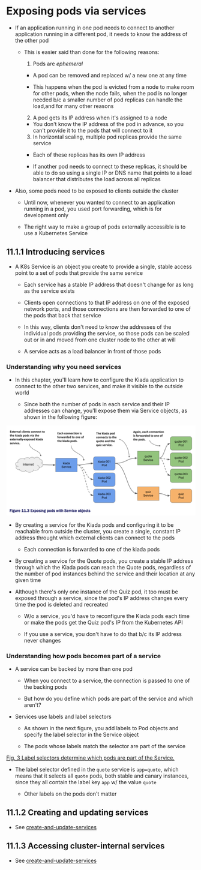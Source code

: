 # Exposing pods via services

* If an application running in one pod needs to connect to another application running in a different pod, it needs to know the address of the other pod

  * This is easier said than done for the following reasons:

    1. Pods are _ephemeral_

      * A pod can be removed and replaced w/ a new one at any time

      * This happens when the pod is evicted from a node to make room for other pods, when the node fails, when the pod is no longer needed b/c a smaller number of pod replicas can handle the load,and for many other reasons

    2. A pod gets its IP address when it's assigned to a node

      * You don't know the IP address of the pod in advance, so you can't provide it to the pods that will connect to it

    3. In horizontal scaling, multiple pod replicas provide the same service

      * Each of these replicas has its own IP address

      * If another pod needs to connect to these replicas, it should be able to do so using a single IP or DNS name that points to a load balancer that distributes the load across all replicas

* Also, some pods need to be exposed to clients outside the cluster

  * Until now, whenever you wanted to connect to an application running in a pod, you used port forwarding, which is for development only

  * The right way to make a group of pods externally accessible is to use a Kubernetes Service

## 11.1.1 Introducing services

* A K8s Service is an object you create to provide a single, stable access point to a set of pods that provide the same service

  * Each service has a stable IP address that doesn't change for as long as the service exists

  * Clients open connections to that IP address on one of the exposed network ports, and those connections are then forwarded to one of the pods that back that service

  * In this way, clients don't need to know the addresses of the individual pods providing the service, so those pods can be scaled out or in and moved from one cluster node to the other at will

  * A service acts as a load balancer in front of those pods

### Understanding why you need services

* In this chapter, you'll learn how to configure the Kiada application to connect to the other two services, and make it visible to the outside world

  * Since both the number of pods in each service and their IP addresses can change, you'll expose them via Service objects, as shown in the following figure:

![Fig. 2 Exposing pods w/ Service objects](../../../../../img/kubernetes-in-action.demo/chpt11/sect01/services/diag02.png)

* By creating a service for the Kiada pods and configuring it to be reachable from outside the cluster, you create a single, constant IP address throught which external clients can connect to the pods

  * Each connection is forwarded to one of the kiada pods

* By creating a service for the Quote pods, you create a stable IP address through which the Kiada pods can reach the Quote pods, regardless of the number of pod instances behind the service and their location at any given time

* Although there's only one instance of the Quiz pod, it too must be exposed through a service, since the pod's IP address changes every time the pod is deleted and recreated

  * W/o a service, you'd have to reconfigure the Kiada pods each time or make the pods get the Quiz pod's IP from the Kubernetes API

  * If you use a service, you don't have to do that b/c its IP address never changes

### Understanding how pods becomes part of a service

* A service can be backed by more than one pod

  * When you connect to a service, the connection is passed to one of the backing pods

  * But how do you define which pods are part of the service and which aren't?

* Services use labels and label selectors

  * As shown in the next figure, you add labels to Pod objects and specify the label selector in the Service object

  * The pods whose labels match the selector are part of the service

[Fig. 3 Label selectors determine which pods are part of the Service.](../../../../../img/kubernetes-in-action.demo/chpt11/sect01/services/diag03.png)

* The label selector defined in the `quote` service is `app=quote`, which means that it selects all `quote` pods, both stable and canary instances, since they all contain the label key `app` w/ the value `quote`

  * Other labels on the pods don't matter

## 11.1.2 Creating and updating services

* See [create-and-update-services](create-and-update-services/README.md)

## 11.1.3 Accessing cluster-internal services

* See [create-and-update-services](access-cluster-internal-services/README.md)